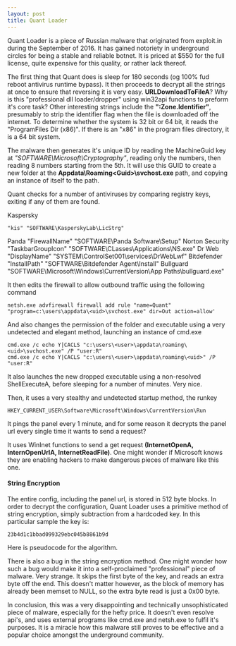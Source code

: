 ```yaml
---
layout: post
title: Quant Loader
---
```


Quant Loader is a piece of Russian malware that originated from exploit.in during the September of 2016. It has gained notoriety in underground circles for being a stable and reliable botnet. It is priced at $550 for the full license, quite expensive for this quality, or rather lack thereof. 

The first thing that Quant does is sleep for 180 seconds (og 100% fud reboot antivirus runtime bypass). 
It then proceeds to decrypt all the strings at once to ensure that reversing it is very easy. **URLDownloadToFileA**? Why is this "professional dll loader/dropper" using win32api functions to preform it's core task? Other interesting strings include the **":Zone.Identifier"**, presumably to strip the identifier flag when the file is downloaded off the internet. To determine whether the system is 32 bit or 64 bit, it reads the "ProgramFiles Dir (x86)". If there is an "x86" in the program files directory, it is a 64 bit system. 

The malware then generates it's unique ID by reading the MachineGuid key at *"SOFTWARE\Microsoft\Cryptography"*, reading only the numbers, then reading 8 numbers starting from the 5th. It will use this GUID to create a new folder at the **Appdata\Roaming\<Guid>\svchost.exe** path, and copying an instance of itself to the path.

Quant checks for a number of antiviruses by comparing registry keys, exiting if any of them are found.

Kaspersky

```
"kis" "SOFTWARE\KasperskyLab\LicStrg"
```

Panda
	"FirewallName" "SOFTWARE\Panda Software\Setup"
Norton Security
	"TaskbarGroupIcon" "SOFTWARE\CLasses\Applications\NS.exe"
Dr Web
	"DisplayName" "SYSTEM\ControlSet001\services\DrWebLwf"
Bitdefender
	"InstallPath" "SOFTWARE\Bitdefender Agent\Install"
Bullguard
	"SOFTWARE\Microsoft\Windows\CurrentVersion\App Paths\bullguard.exe"

It then edits the firewall to allow outbound traffic using the following command

```
netsh.exe advfirewall firewall add rule "name=Quant" "program=c:\users\appdata\<uid>\svchost.exe" dir=Out action=allow'
```

And also changes the permission of the folder and executable using a very undetected and elegant method, launching an instance of cmd.exe

```
cmd.exe /c echo Y|CACLS "c:\users\<user>\appdata\roaming\<uid>\svchost.exe" /P "user:R"
cmd.exe /c echo Y|CACLS "c:\users\<user>\appdata\roaming\<uid>" /P "user:R"
```


It also launches the new dropped executable using a non-resolved ShellExecuteA, before sleeping for a number of minutes. Very nice.

Then, it uses a very stealthy and undetected startup method, the runkey

```
HKEY_CURRENT_USER\Software\Microsoft\Windows\CurrentVersion\Run
```

It pings the panel every 1 minute, and for some reason it decrypts the panel url every single time it wants to send a request? 

It uses WinInet functions to send a get request **(InternetOpenA, InternOpenUrlA, InternetReadFile)**. One might wonder if Microsoft knows they are enabling hackers to make dangerous pieces of malware like this one. 

#### String Encryption

The entire config, including the panel url, is stored in 512 byte blocks. In order to decrypt the configuration, Quant Loader uses a primitive method of string encryption, simply subtraction from a hardcoded key.
In this particular sample the key is:

```
23b4d1c1bbad099329ebc045b8861b9d
```

Here is pseudocode for the algorithm. 

There is also a bug in the string encryption method. One might wonder how such a bug would make it into a self-proclaimed "professional" piece of malware. Very strange. It skips the first byte of the key, and reads an extra byte off the end. This doesn't matter however, as the block of memory has already been memset to NULL, so the extra byte read is just a 0x00 byte. 

In conclusion, this was a very disappointing and technically unsophisticated piece of malware, especially for the hefty price. It doesn't even resolve api's, and uses external programs like cmd.exe and netsh.exe to fulfil it's purposes. It is a miracle how this malware still proves to be effective and a popular choice amongst the underground community. 
